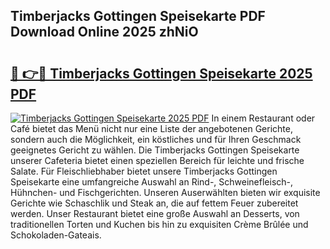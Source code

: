 ## Timberjacks Gottingen Speisekarte PDF Download Online 2025 zhNiO

# <h2><a href="http://gc996b.nevu.top/?p=Timberjacks+Gottingen+Speisekarte">🔗 👉🔴 Timberjacks Gottingen Speisekarte 2025 PDF</a></h2>

[![Timberjacks Gottingen Speisekarte 2025 PDF](https://i.imgur.com/dBaPXMq.png)](http://gc996b.nevu.top/?p=Timberjacks+Gottingen+Speisekarte)
In einem Restaurant oder Café bietet das Menü nicht nur eine Liste der angebotenen Gerichte, sondern auch die Möglichkeit, ein köstliches und für Ihren Geschmack geeignetes Gericht zu wählen. Die Timberjacks Gottingen Speisekarte unserer Cafeteria bietet einen speziellen Bereich für leichte und frische Salate. Für Fleischliebhaber bietet unsere Timberjacks Gottingen Speisekarte eine umfangreiche Auswahl an Rind-, Schweinefleisch-, Hühnchen- und Fischgerichten. Unseren Auserwählten bieten wir exquisite Gerichte wie Schaschlik und Steak an, die auf fettem Feuer zubereitet werden. Unser Restaurant bietet eine große Auswahl an Desserts, von traditionellen Torten und Kuchen bis hin zu exquisiten Crème Brûlée und Schokoladen-Gateais.
